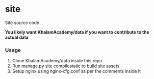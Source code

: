 # site

Site source code

**You likely want KhalamAcademy/data if you want to contribute to the actual data**

### Usage

1. Clone KhalamAcademy/data inside this repo
2. Run manage.py site compilestatic to build site assets
3. Setup nginx using nginx-cfg.conf as per the comments inside it
